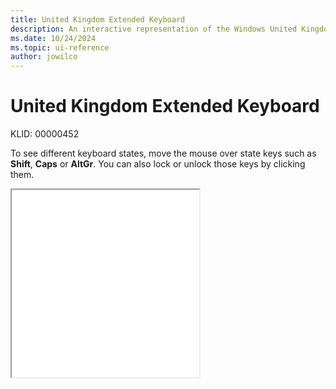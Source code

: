 ```yaml
---
title: United Kingdom Extended Keyboard
description: An interactive representation of the Windows United Kingdom Extended keyboard. To see different keyboard states, click or move the mouse over the state keys.
ms.date: 10/24/2024
ms.topic: ui-reference
author: jowilco
---
```


# United Kingdom Extended Keyboard

KLID: 00000452

To see different keyboard states, move the mouse over state keys such as **Shift**, **Caps** or **AltGr**. You can also lock or unlock those keys by clicking them.

<iframe src="kbdukx.html" height="300"></iframe>
